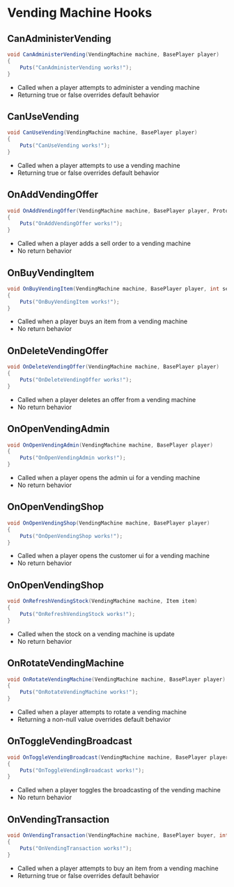 # Vending Machine Hooks

## CanAdministerVending

``` csharp
void CanAdministerVending(VendingMachine machine, BasePlayer player)
{
    Puts("CanAdministerVending works!");
}
```

 * Called when a player attempts to administer a vending machine
 * Returning true or false overrides default behavior

## CanUseVending

``` csharp
void CanUseVending(VendingMachine machine, BasePlayer player)
{
    Puts("CanUseVending works!");
}
```

 * Called when a player attempts to use a vending machine
 * Returning true or false overrides default behavior

## OnAddVendingOffer

``` csharp
void OnAddVendingOffer(VendingMachine machine, BasePlayer player, ProtoBuf.VendingMachine.SellOrder sellOrder)
{
    Puts("OnAddVendingOffer works!");
}
```

 * Called when a player adds a sell order to a vending machine
 * No return behavior

## OnBuyVendingItem

``` csharp
void OnBuyVendingItem(VendingMachine machine, BasePlayer player, int sellOrderId, int numberOfTransactions)
{
    Puts("OnBuyVendingItem works!");
}
```

 * Called when a player buys an item from a vending machine
 * No return behavior

## OnDeleteVendingOffer

``` csharp
void OnDeleteVendingOffer(VendingMachine machine, BasePlayer player)
{
    Puts("OnDeleteVendingOffer works!");
}
```

 * Called when a player deletes an offer from a vending machine
 * No return behavior

## OnOpenVendingAdmin

``` csharp
void OnOpenVendingAdmin(VendingMachine machine, BasePlayer player)
{
    Puts("OnOpenVendingAdmin works!");
}
```

 * Called when a player opens the admin ui for a vending machine
 * No return behavior

## OnOpenVendingShop

``` csharp
void OnOpenVendingShop(VendingMachine machine, BasePlayer player)
{
    Puts("OnOpenVendingShop works!");
}
```

 * Called when a player opens the customer ui for a vending machine
 * No return behavior

## OnOpenVendingShop

``` csharp
void OnRefreshVendingStock(VendingMachine machine, Item item)
{
    Puts("OnRefreshVendingStock works!");
}
```

 * Called when the stock on a vending machine is update
 * No return behavior

## OnRotateVendingMachine

``` csharp
void OnRotateVendingMachine(VendingMachine machine, BasePlayer player)
{
    Puts("OnRotateVendingMachine works!");
}
```

 * Called when a player attempts to rotate a vending machine
 * Returning a non-null value overrides default behavior

## OnToggleVendingBroadcast

``` csharp
void OnToggleVendingBroadcast(VendingMachine machine, BasePlayer player)
{
    Puts("OnToggleVendingBroadcast works!");
}
```

 * Called when a player toggles the broadcasting of the vending machine
 * No return behavior

## OnVendingTransaction

``` csharp
void OnVendingTransaction(VendingMachine machine, BasePlayer buyer, int sellOrderId, int numberOfTransactions)
{
    Puts("OnVendingTransaction works!");
}
```

 * Called when a player attempts to buy an item from a vending machine
 * Returning true or false overrides default behavior

